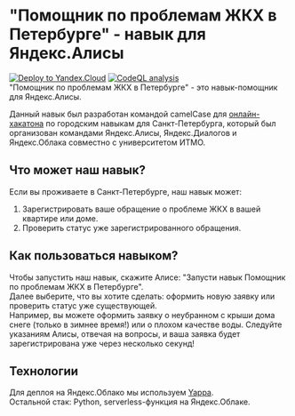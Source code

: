 # "Помощник по проблемам ЖКХ в Петербурге" - навык для Яндекс.Алисы
[![Deploy to Yandex.Cloud](https://github.com/yan-vei/iamhome/actions/workflows/deploy.yml/badge.svg)](https://github.com/yan-vei/iamhome/actions/workflows/deploy.yml)
[![CodeQL analysis](https://github.com/yan-vei/iamhome/actions/workflows/codeql-analysis.yml/badge.svg)](https://github.com/yan-vei/iamhome/actions/workflows/codeql-analysis.yml)<br>
"Помощник по проблемам ЖКХ в Петербурге" - это навык-помощник для Яндекс.Алисы.<br>

Данный навык был разработан командой camelCase для [онлайн-хакатона](https://yandex.ru/promo/events/generated/online-hakathon-spb/index) по городским навыкам для Санкт-Петербурга, который был организован командами Яндекс.Алисы, Яндекс.Диалогов и Яндекс.Облака совместно с университетом ИТМО. 

## Что может наш навык?
Если вы проживаете в Санкт-Петербурге, наш навык может:
1. Зарегистрировать ваше обращение о проблеме ЖКХ в вашей квартире или доме.
2. Проверить статус уже зарегистрированного обращения.

## Как пользоваться навыком?
Чтобы запустить наш навык, скажите Алисе: "Запусти навык Помощник по проблемам ЖКХ в Петербурге".<br>
Далее выберите, что вы хотите сделать: оформить новую заявку или проверить статус уже существующей.<br>
Например, вы можете оформить заявку о неубранном с крыши дома снеге (только в зимнее время!) или о плохом качестве воды.
Следуйте указаниям Алисы, отвечая на вопросы, и ваша заявка будет зарегистрирована уже через несколько секунд!

## Технологии
Для деплоя на Яндекс.Облако мы используем [Yappa](https://github.com/turokg/yappa).<br>
Остальной стак: Python, serverless-функция на Яндекс.Облаке.
